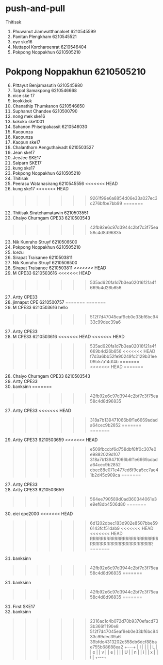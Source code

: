 # push-and-pull
Thitisak

1. Phuwanut Jiamwatthanaloet 6210545599
2. Panitan Plengkham 6210545521
3. eye ske16
4. Nuttapol Korcharoenrat 6210546404
5. Pokpong Noppakhun 6210505210
# Pokpong Noppakhun 6210505210
6. Pittayut Benjamasutin 6210545980
7. Tatpol Samakpong 6210546668
7. nice ske 17
8. kookkkok
9. Chanathip Thumkanon 6210546650
10. Suphanut Chandee 6210500790
11. nong mek ske16
12. kokoko ske1001
12. Sahanon Phisetpakassit 6210546030   
13. Kaopunza
13. Kaopunza 
13. Kaopun ske17
14. Chalanthorn Aenguthaivadt 6210503527
15. Jean ske17
16. JeeJee SKE17
17. Saiparn SKE17
18. kung ske17
19. Pokpong Noppakhun 6210505210
20. Thitisak
21. Peerasu Watanasirang 6210545556
<<<<<<< HEAD
22. kung ske17
<<<<<<< HEAD
>>>>>>> 9261f99e6a8854d06e33a027ec3c276bfbe7bb99
=======
22. Thitisak Siratchamatawin 6210503551
23. Chaiyo Churngam CPE33 6210503543
>>>>>>> 42fb92e6c97d3944c2bf7c3f75ea58c4d8d96835
23. Nik Kunraho Struyf 6210506500
23. Pokpong Noppakhun 6210505210
24. Icezu
25. Sirapat Traisanee 6210503811
26. Nik Kunraho Struyf 6210506500
25. Sirapat Traisanee 6210503811
<<<<<<< HEAD
300. M CPE33 6210503616
<<<<<<< HEAD
>>>>>>> 535ad620fa1d7b3ea02016f21a4f669b4d26b656
27. Artty CPE33
28. jinnaput CPE 6210500757
=======
=======
300. M CPE33 6210503616 hello
>>>>>>> 512f7d47045eaf9eb0e33bf6bc9433c99dec39a6
27. Artty CPE33
123456789. M CPE33 6210503616
<<<<<<< HEAD
<<<<<<< HEAD
>>>>>>> 535ad620fa1d7b3ea02016f21a4f669b4d26b656
<<<<<<< HEAD
>>>>>>> f7d3a6bb52fe90249fc2129b31ee09b57a14df4b
=======
<<<<<<< HEAD
=======
28. Chaiyo Churngam CPE33 6210503543
29. Artty CPE33
30. banksinn
=======
>>>>>>> 42fb92e6c97d3944c2bf7c3f75ea58c4d8d96835
27. Artty CPE33
<<<<<<< HEAD
>>>>>>> 318a7b139471066b6f1e6669adada64cec9b2852
=======
=======
29. Artty CPE33 6210503659
<<<<<<< HEAD
>>>>>>> e509fbccbf6d758dbf8ff0c307e0e9882029d107
>>>>>>> 318a7b139471066b6f1e6669adada64cec9b2852
>>>>>>> cbec88e071e477ed6f9ca5cc7ae41b2d45c909ca
=======

27. Artty CPE33
29. Artty CPE33 6210503659
>>>>>>> 564ee790589d0ad360344061e3e9ef8db4506d80
=======
30. eiei cpe2000
<<<<<<< HEAD
>>>>>>> 6d1202dbec183d902e8507bbe596143fcf51dab9
<<<<<<< HEAD
<<<<<<< HEAD
RRRRRRRRRRRRRRRRRRRRRRRRRRRRRRRRRRRRRRRRRRRRRRRR
=======
31. banksinn
>>>>>>> 42fb92e6c97d3944c2bf7c3f75ea58c4d8d96835
=======
31. banksinn
>>>>>>> 42fb92e6c97d3944c2bf7c3f75ea58c4d8d96835
=======
31. First SKE17
32. banksinn
>>>>>>> 2316ac1c4b072d70b9370efacd733b366f1190e8
>>>>>>> 512f7d47045eaf9eb0e33bf6bc9433c99dec39a6
>>>>>>> 39bfdc4313202c558db6dcf88bae755b68688ea2
+---+
| I |
|   |
| L |
| o |
| v |
| e |
|   |
| U |
| n |
| i |
| x |
| ! |
+---+